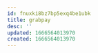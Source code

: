 ```yaml
---
id: fnuxki8bz7bp5exq4be1ubk
title: grabpay
desc: ''
updated: 1666564013970
created: 1666564013970
---
```

